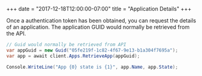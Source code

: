 +++
date = "2017-12-18T12:00:00-07:00"
title = "Application Details"
+++

Once a authentication token has been obtained, you can request the details of an application. The application GUID would normally be retrieved from the API.

```c#
// Guid would normally be retrieved from API
var appGuid = new Guid("05fe219f-1c82-4f67-9e13-b1a304f7695a");
var app = await client.Apps.RetrieveApp(appGuid);

Console.WriteLine("App {0} state is {1}", app.Name, app.State);
```
